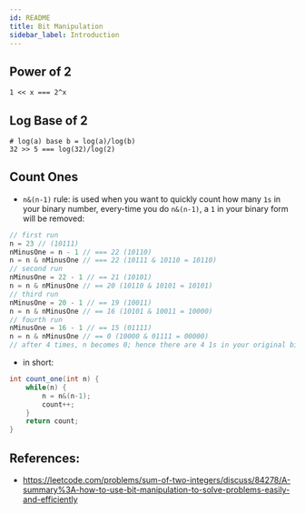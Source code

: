 ```yaml
---
id: README
title: Bit Manipulation
sidebar_label: Introduction
---
```


## Power of 2
    1 << x === 2^x


## Log Base of 2
    # log(a) base b = log(a)/log(b)
    32 >> 5 === log(32)/log(2) 


## Count Ones
- `n&(n-1)` rule: is used when you want to quickly count how many `1s` in your binary number, every-time you do `n&(n-1)`, a `1` in your binary form will be removed:

```java
// first run
n = 23 // (10111)
nMinusOne = n - 1 // === 22 (10110)
n = n & nMinusOne // === 22 (10111 & 10110 = 10110)
// second run
nMinusOne = 22 - 1 // == 21 (10101)
n = n & nMinusOne // == 20 (10110 & 10101 = 10101)
// third run
nMinusOne = 20 - 1 // == 19 (10011)
n = n & nMinusOne // == 16 (10101 & 10011 = 10000)
// fourth run
nMinusOne = 16 - 1 // == 15 (01111)
n = n & nMinusOne // == 0 (10000 & 01111 = 00000)
// after 4 times, n becomes 0; hence there are 4 1s in your original binary form of int 23
```

- in short:

```java
int count_one(int n) {
    while(n) {
        n = n&(n-1);
        count++;
    }
    return count;
}
```



## References:
- https://leetcode.com/problems/sum-of-two-integers/discuss/84278/A-summary%3A-how-to-use-bit-manipulation-to-solve-problems-easily-and-efficiently

